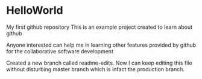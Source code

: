# HelloWorld
My first github repository
This is an example project created to learn about github

Anyone interested can help me in learning other features provided by github for the collaborative software development

Created a new branch called readme-edits. Now I can keep editing this file without disturbing master branch which is infact the production branch.
